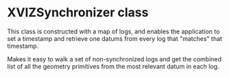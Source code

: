# XVIZSynchronizer class

This class is constructed with a map of logs, and enables the application to set a timestamp and
retrieve one datums from every log that "matches" that timestamp.

Makes it easy to walk a set of non-synchronized logs and get the combined list of all the geometry
primitives from the most relevant datum in each log.
